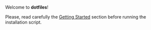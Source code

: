 Welcome to **dotfiles**!

Please, read carefully the [Getting Started](https://pages.github.com/mlasalmo/dotfiles-xpc/getting-started/prerequisites/) section before running the installation script.

